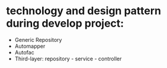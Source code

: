 # technology and design pattern during develop project:
- Generic Repository
- Automapper
- Autofac
- Third-layer: repository - service - controller
